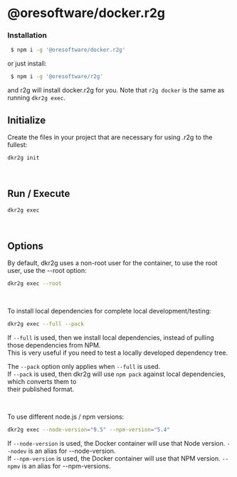 

# @oresoftware/docker.r2g

### Installation

```bash
 $ npm i -g '@oresoftware/docker.r2g'
```

or just install:

```bash
 $ npm i -g '@oresoftware/r2g'
```

and r2g will install docker.r2g for you. Note that `r2g docker` is the same as running `dkr2g exec`.


## Initialize

Create the files in your project that are necessary for using .r2g to the fullest:

```bash
dkr2g init
```

<br>

## Run / Execute

```bash
dkr2g exec
```

<br>

## Options

By default, dkr2g uses a non-root user for the container, to use the root user, use the --root option:

```bash
dkr2g exec --root
```

<br>

To install local dependencies for complete local development/testing:

```bash
dkr2g exec --full --pack
```

If `--full` is used, then we install local dependencies, instead of pulling those dependencies from NPM. <br>
This is very useful if you need to test a locally developed dependency tree.

The `--pack` option only applies when `--full` is used.  <br>
If `--pack` is used, then dkr2g will use `npm pack` against local dependencies, which converts them to <br>
their published format.

<br>

To use different node.js / npm versions:

```bash
dkr2g exec --node-version="9.5" --npm-version="5.4"
```

If `--node-version` is used, the Docker container will use that Node version. `--nodev` is an alias for --node-version. <br>
If `--npm-version` is used, the Docker container will use that NPM version.  `--npmv` is an alias for --npm-versions. <br>


